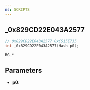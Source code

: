 ```yaml
---
ns: SCRIPTS
---
```

## _0x829CD22E043A2577

```c
// 0x829CD22E043A2577 0xC515E735
int _0x829CD22E043A2577(Hash p0);
```

```
BG_*
```

## Parameters
* **p0**:

